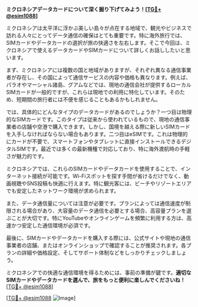 **ミクロネシアデータカードについて深く掘り下げてみよう！[[TG💪+ @esim1088](https://t.me/s/esim1088)]**

ミクロネシアは太平洋に浮かぶ美しい島々が点在する地域で、観光やビジネスで訪れる人々にとってデータ通信の確保はとても重要です。特に海外旅行では、SIMカードやデータカードの選択が旅の快適さを左右します。そこで今回は、ミクロネシアで使えるデータカードやSIMカードについて詳しくお話ししたいと思います。

まず、ミクロネシアには複数の国と地域がありますが、それぞれ異なる通信事業者が存在し、その国によって通信サービスの内容や価格も異なります。例えば、パラオやマーシャル諸島、グアムなどでは、現地の通信会社が提供するローカルSIMカードが一般的ですが、これらは現地での利用に特化しています。そのため、短期間の旅行者には不便を感じることもあるかもしれません。

では、具体的にどんなタイプのデータカードがあるのでしょうか？一つ目は物理的なSIMカードです。このタイプは従来から使われているもので、現地の通信事業者の店舗や空港で購入できます。しかし、国境を越える際に新しいSIMカードを入手しなければならない場合もあります。二つ目はeSIMです。これは物理的にカードが不要で、スマートフォンやタブレットに直接インストールできるデジタルSIMです。最近では多くの最新機種で対応しており、特に海外渡航時の手軽さが魅力的です。

ミクロネシアでは、これらのSIMカードやデータカードを使用することで、インターネット接続が可能です。Wi-Fiスポットを探す手間が省けるだけでなく、動画視聴やSNS投稿も快適に行えます。特に観光客には、ビーチやリゾートエリアでも安定したネットワーク環境が求められます。

また、データ通信量については注意が必要です。プランによっては通信速度が制限される場合があり、大容量のデータ通信を必要とする場合、高容量プランを選ぶことが大切です。特にYouTubeやオンラインゲームを頻繁に利用する方は、高速かつ安定した通信環境が必須です。

最後に、SIMカードやデータカードを購入する際には、公式サイトや現地の通信事業者の店舗、またはオンラインショップで確認することが推奨されます。各プランの詳細や価格設定、そしてサポート体制などをしっかりチェックしましょう。

ミクロネシアでの快適な通信環境を得るためには、事前の準備が鍵です。**適切なSIMカードやデータカードを選んで、旅をもっと便利に楽しんでくださいね！** [[TG💪+ @esim1088](https://t.me/s/esim1088)]

[[TG💪+ @esim1088](https://t.me/s/esim1088) ![Image](https://i.postimg.cc/Y0z9fWf4/image.png)]